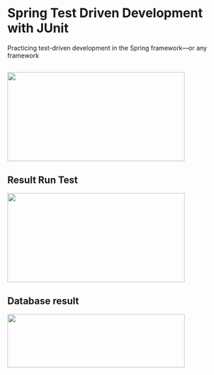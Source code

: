 # Spring Test Driven Development with JUnit
Practicing test-driven development in the Spring framework—or any framework

## <img src="https://i.imgur.com/waz1QRa.png" width="400" height="200">

## Result Run Test 
<img src="https://i.imgur.com/uHuATqy.png" width="400" height="200">

## Database result
<img src="https://i.imgur.com/hkwGOQz.png" width="400" height="120">





